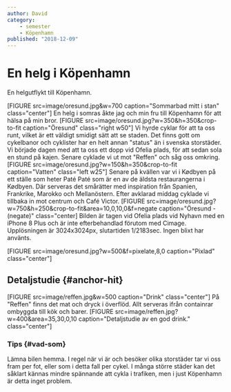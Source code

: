 ```yaml
---
author: David
category:
    - semester
    - Köpenhamn
published: "2018-12-09"
---
```

En helg i Köpenhamn
==================================

En helgutflykt till Köpenhamn.


<!--more-->
[FIGURE src=image/oresund.jpg&w=700 caption="Sommarbad mitt i stan" class="center"]
En helg i somras åkte jag och min fru till Köpenhamn för att hälsa på min bror.
[FIGURE src=image/oresund.jpg?w=350&h=350&crop-to-fit caption="Öresund" class="right w50"]
Vi hyrde cyklar för att ta oss runt, vilket är ett väldigt smidigt sätt att se staden.
Det finns gott om cykelbanor och cyklister har en helt annan "status" än i svenska storstäder.
Vi började dagen med att ta oss ett dopp vid Ofelia plads, för att sedan sola en stund på kajen.
Senare cyklade vi ut mot "Reffen" och såg oss omkring.
[FIGURE src=image/oresund.jpg?w=150&h=350&crop-to-fit caption="Vatten" class="left w25"]
Senare på kvällen var vi i Kødbyen på ett ställe som heter Paté Paté som är en av de äldsta restaurangerna i Kødbyen. Där serveras det smårätter med inspiration
från Spanien, Frankrike, Marokko och Mellanöstern. Efter avklarad middag cyklade vi tillbaka in mot centrum och Café Victor.
[FIGURE src=image/oresund.jpg?w=750&h=250&crop-to-fit&area=10,0,10,0&f=negate caption="Öresund - (negate)" class="center]
Bilden är tagen vid Ofelia plads vid Nyhavn med en iPhone 8 Plus och är inte efterbehandlad förutom med Cimage.
Upplösningen är 3024x3024px, slutartiden 1/2183sec. Ingen blixt har använts.

[FIGURE src=image/oresund.jpg?w=500&f=pixelate,8,0 caption="Pixlad" class="center"]


Detaljstudie {#anchor-hit}
-----------------------------------
[FIGURE src=image/reffen.jpg&w=500 caption="Drink" class="center"]
På "Reffen" finns det mat och dryck i överflöd. Allt serveras ifrån containrar ombyggda till kök och barer.
[FIGURE src=image/reffen.jpg?w=400&area=35,30,0,10 caption="Detaljstudie av en god drink." class="center"]




### Tips {#vad-som}

Lämna bilen hemma. I regel när vi är och besöker olika storstäder tar vi oss fram per fot, eller som i detta fall per cykel.
I många större städer kan det såklart kännas mindre spännande att cykla i trafiken, men i just Köpenhamn är detta inget problem.
